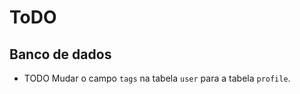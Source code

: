 # ToDO

## Banco de dados
<!--  -->
- TODO Mudar o campo `tags` na tabela `user` para a tabela `profile`.
